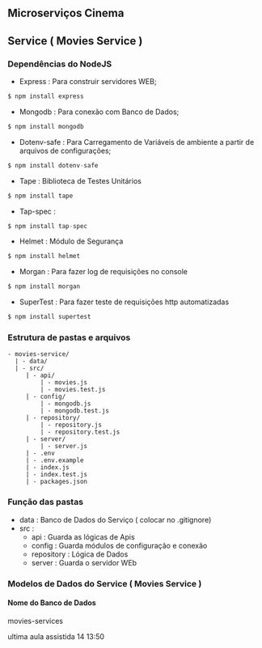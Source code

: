 ## Microserviços Cinema





## Service ( Movies Service )

### Dependências do NodeJS
 - Express : Para construir servidores WEB;
 ~~~javascript
 $ npm install express
 ~~~
 - Mongodb : Para conexão com Banco de Dados;
 ~~~javascript
 $ npm install mongodb
 ~~~
 - Dotenv-safe : Para Carregamento de Variáveis de ambiente a partir de arquivos de configurações;
 ~~~javascript
 $ npm install dotenv-safe  
 ~~~
 - Tape : Biblioteca de Testes Unitários
 ~~~javascript
 $ npm install tape   
 ~~~
 - Tap-spec : 
 ~~~javascript
 $ npm install tap-spec  
 ~~~
  - Helmet : Módulo de Segurança
 ~~~javascript
 $ npm install helmet  
 ~~~
 - Morgan : Para fazer log de requisições no console
 ~~~javascript
 $ npm install morgan  
 ~~~
 - SuperTest : Para fazer teste de requisições http automatizadas
 ~~~javascript
 $ npm install supertest  
 ~~~

### Estrutura de pastas e arquivos
~~~
- movies-service/
  | - data/
  | - src/
     | - api/
         | - movies.js
         | - movies.test.js
     | - config/
         | - mongodb.js
         | - mongodb.test.js 
     | - repository/
         | - repository.js
         | - repository.test.js 
     | - server/
         | - server.js
     | - .env
     | - .env.example    
     | - index.js
     | - index.test.js 
     | - packages.json
~~~
### Função das pastas 

 - data : Banco de Dados do Serviço ( colocar no .gitignore)
 - src  :  
   - api : Guarda as lógicas de Apis 
   - config : Guarda módulos de configuração e conexão 
   - repository : Lógica de Dados 
   - server : Guarda o servidor WEb
    
### Modelos de Dados do Service ( Movies Service )
#### Nome do Banco de Dados 
movies-services




ultima aula assistida 14 13:50